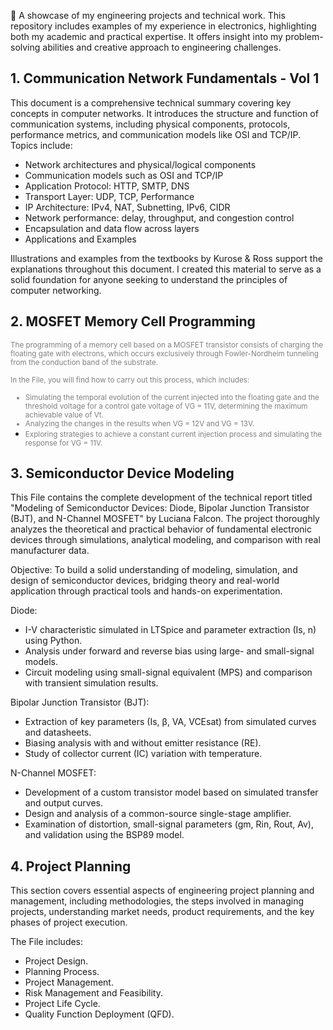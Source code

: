 📌 A showcase of my engineering projects and technical work. This repository includes examples of my experience in electronics, highlighting both my academic and practical expertise. It offers insight into my problem-solving abilities and creative approach to engineering challenges.

## 1. Communication Network Fundamentals - Vol 1 

This document is a comprehensive technical summary covering key concepts in computer networks. It introduces the structure and function of communication systems, including physical components, protocols, performance metrics, and communication models like OSI and TCP/IP. Topics include:

- Network architectures and physical/logical components
- Communication models such as OSI and TCP/IP
- Application Protocol: HTTP, SMTP, DNS
- Transport Layer: UDP, TCP, Performance
- IP Architecture: IPv4, NAT, Subnetting, IPv6, CIDR
- Network performance: delay, throughput, and congestion control
- Encapsulation and data flow across layers
- Applications and Examples

Illustrations and examples from the textbooks by Kurose & Ross support the explanations throughout this document. I created this material to serve as a solid foundation for anyone seeking to understand the principles of computer networking.

## 2. MOSFET Memory Cell Programming

<small><font color="gray">The programming of a memory cell based on a MOSFET transistor consists of charging the floating gate with electrons, which occurs exclusively through Fowler-Nordheim tunneling from the conduction band of the substrate.

In the File, you will find how to carry out this process, which includes:

- Simulating the temporal evolution of the current injected into the floating gate and the threshold voltage for a control gate voltage of VG = 11V, determining the maximum achievable value of Vt.
- Analyzing the changes in the results when VG = 12V and VG = 13V.
- Exploring strategies to achieve a constant current injection process and simulating the response for VG = 11V.</font></small>

## 3. Semiconductor Device Modeling
This File contains the complete development of the technical report titled "Modeling of Semiconductor Devices: Diode, Bipolar Junction Transistor (BJT), and N-Channel MOSFET" by Luciana Falcon. The project thoroughly analyzes the theoretical and practical behavior of fundamental electronic devices through simulations, analytical modeling, and comparison with real manufacturer data.

Objective:
To build a solid understanding of modeling, simulation, and design of semiconductor devices, bridging theory and real-world application through practical tools and hands-on experimentation.

Diode:
- I-V characteristic simulated in LTSpice and parameter extraction (Is, n) using Python.
- Analysis under forward and reverse bias using large- and small-signal models.
- Circuit modeling using small-signal equivalent (MPS) and comparison with transient simulation results.

Bipolar Junction Transistor (BJT):
- Extraction of key parameters (Is, β, VA, VCEsat) from simulated curves and datasheets.
- Biasing analysis with and without emitter resistance (RE).
- Study of collector current (IC) variation with temperature.

N-Channel MOSFET:
- Development of a custom transistor model based on simulated transfer and output curves.
- Design and analysis of a common-source single-stage amplifier.
- Examination of distortion, small-signal parameters (gm, Rin, Rout, Av), and validation using the BSP89 model.


## 4. Project Planning
This section covers essential aspects of engineering project planning and management, including methodologies, the steps involved in managing projects, understanding market needs,
product requirements, and the key phases of project execution.

The File includes:

- Project Design.
- Planning Process.
- Project Management.
- Risk Management and Feasibility.
- Project Life Cycle.
- Quality Function Deployment (QFD).
